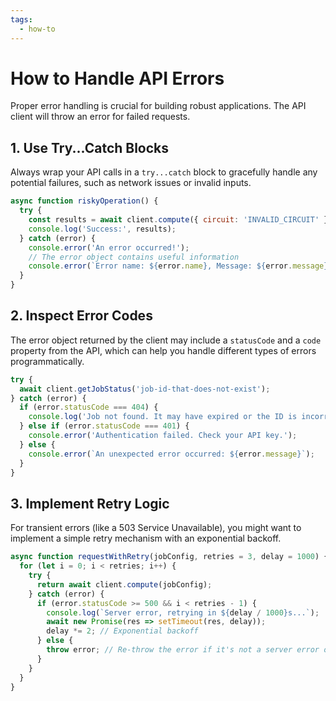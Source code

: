 ```yaml
---
tags:
  - how-to
---
```

# How to Handle API Errors

Proper error handling is crucial for building robust applications. The API client will throw an error for failed requests.

## 1. Use Try...Catch Blocks
Always wrap your API calls in a `try...catch` block to gracefully handle any potential failures, such as network issues or invalid inputs.

```javascript
async function riskyOperation() {
  try {
    const results = await client.compute({ circuit: 'INVALID_CIRCUIT' });
    console.log('Success:', results);
  } catch (error) {
    console.error('An error occurred!');
    // The error object contains useful information
    console.error(`Error name: ${error.name}, Message: ${error.message}`);
  }
}
```

## 2. Inspect Error Codes
The error object returned by the client may include a `statusCode` and a `code` property from the API, which can help you handle different types of errors programmatically.

```javascript
try {
  await client.getJobStatus('job-id-that-does-not-exist');
} catch (error) {
  if (error.statusCode === 404) {
    console.log('Job not found. It may have expired or the ID is incorrect.');
  } else if (error.statusCode === 401) {
    console.error('Authentication failed. Check your API key.');
  } else {
    console.error(`An unexpected error occurred: ${error.message}`);
  }
}
```

## 3. Implement Retry Logic
For transient errors (like a 503 Service Unavailable), you might want to implement a simple retry mechanism with an exponential backoff.

```javascript
async function requestWithRetry(jobConfig, retries = 3, delay = 1000) {
  for (let i = 0; i < retries; i++) {
    try {
      return await client.compute(jobConfig);
    } catch (error) {
      if (error.statusCode >= 500 && i < retries - 1) {
        console.log(`Server error, retrying in ${delay / 1000}s...`);
        await new Promise(res => setTimeout(res, delay));
        delay *= 2; // Exponential backoff
      } else {
        throw error; // Re-throw the error if it's not a server error or retries are exhausted
      }
    }
  }
}
```
